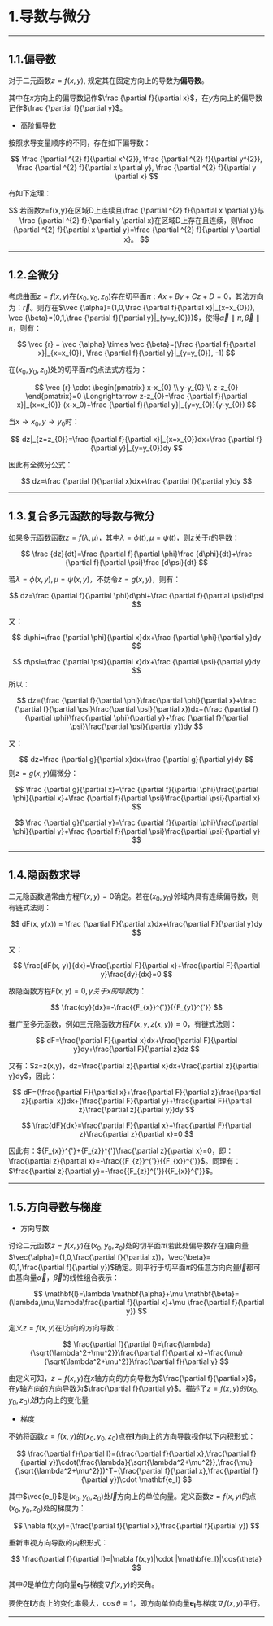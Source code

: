 # **1.导数与微分**

---

## **1.1.偏导数**

对于二元函数$z=f(x,y)$, 规定其在固定方向上的导数为**偏导数**。

其中在$x$方向上的偏导数记作$\frac {\partial f}{\partial x}$，在$y$方向上的偏导数记作$\frac {\partial f}{\partial y}$。

-  高阶偏导数

按照求导变量顺序的不同，存在如下偏导数：

$$
\frac {\partial ^{2} f}{\partial x^{2}}, \frac {\partial ^{2} f}{\partial y^{2}}, \frac {\partial ^{2} f}{\partial x \partial y}, \frac {\partial ^{2} f}{\partial y \partial x}
$$

有如下定理：

$$
若函数z=f(x,y)在区域D上连续且\frac {\partial ^{2} f}{\partial x \partial y}与\frac {\partial ^{2} f}{\partial y \partial x}在区域D上存在且连续，则\frac {\partial ^{2} f}{\partial x \partial y}=\frac {\partial ^{2} f}{\partial y \partial x}。
$$

---

## **1.2.全微分**

考虑曲面$z=f(x,y)$在$(x_{0}, y_{0}, z_{0})$存在切平面$\pi :Ax+By+Cz+D=0$，其法方向为：$\vec {r}$。则存在$\vec {\alpha}=(1,0,\frac {\partial f}{\partial x}|_{x=x_{0}}), \vec {\beta}=(0,1,\frac {\partial f}{\partial y}|_{y=y_{0}})$，使得$\vec {\alpha} \parallel \pi, \vec {\beta} \parallel \pi$，则有：

$$
\vec {r} = \vec {\alpha} \times \vec {\beta}=(\frac {\partial f}{\partial x}|_{x=x_{0}}, \frac {\partial f}{\partial y}|_{y=y_{0}}, -1)
$$

在$(x_{0}, y_{0}, z_{0})$处的切平面$\pi$的点法式方程为：

$$
\vec {r} \cdot
\begin{pmatrix}
x-x_{0} \\
y-y_{0} \\
z-z_{0}
\end{pmatrix}=0 \Longrightarrow z-z_{0}=\frac {\partial f}{\partial x}|_{x=x_{0}} (x-x_0)+\frac {\partial f}{\partial y}|_{y=y_{0}}(y-y_{0})
$$

当$x \to x_{0}, y \to y_{0}$时：

$$
dz|_{z=z_{0}}=\frac {\partial f}{\partial x}|_{x=x_{0}}dx+\frac {\partial f}{\partial y}|_{y=y_{0}}dy
$$

因此有全微分公式：

$$
dz=\frac {\partial f}{\partial x}dx+\frac {\partial f}{\partial y}dy
$$

---

## **1.3.复合多元函数的导数与微分**

如果多元函数函数$z=f(\lambda , \mu)$，其中$\lambda=\phi(t), \mu=\psi(t)$，则$z$关于$t$的导数：

$$
\frac {dz}{dt}=\frac {\partial f}{\partial \phi}\frac {d\phi}{dt}+\frac {\partial f}{\partial \psi}\frac {d\psi}{dt}
$$

若$\lambda=\phi(x, y), \mu=\psi(x, y)$，不妨令$z=g(x, y)$，则有：

$$
dz=\frac {\partial f}{\partial \phi}d\phi+\frac {\partial f}{\partial \psi}d\psi
$$

又：

$$
d\phi=\frac {\partial \phi}{\partial x}dx+\frac {\partial \phi}{\partial y}dy
$$

$$
d\psi=\frac {\partial \psi}{\partial x}dx+\frac {\partial \psi}{\partial y}dy
$$
所以：

$$
dz=(\frac {\partial f}{\partial \phi}\frac{\partial \phi}{\partial x}+\frac {\partial f}{\partial \psi}\frac{\partial \psi}{\partial x})dx+(\frac {\partial f}{\partial \phi}\frac{\partial \phi}{\partial y}+\frac {\partial f}{\partial \psi}\frac{\partial \psi}{\partial y})dy
$$

又：

$$
dz=\frac {\partial g}{\partial x}dx+\frac {\partial g}{\partial y}dy
$$
则$z=g(x, y)$偏微分：

$$
\frac {\partial g}{\partial x}=\frac {\partial f}{\partial \phi}\frac{\partial \phi}{\partial x}+\frac {\partial f}{\partial \psi}\frac{\partial \psi}{\partial x}
$$

$$
\frac {\partial g}{\partial y}=\frac {\partial f}{\partial \phi}\frac{\partial \phi}{\partial y}+\frac {\partial f}{\partial \psi}\frac{\partial \psi}{\partial y}
$$

---


## **1.4.隐函数求导**

二元隐函数通常由方程$F(x, y)=0$确定。若在$(x_{0}, y_{0})$邻域内具有连续偏导数，则有链式法则：

$$
dF(x, y(x)) = \frac {\partial F}{\partial x}dx+\frac{\partial F}{\partial y}dy
$$

又：

$$
\frac{dF(x, y)}{dx}=\frac{\partial F}{\partial x}+\frac{\partial F}{\partial y}\frac{dy}{dx}=0
$$

故隐函数方程$F(x, y)=0, y关于x的导数$为：

$$
\frac{dy}{dx}=-\frac{{F_{x}}^{'}}{{F_{y}}^{'}}
$$

推广至多元函数，例如三元隐函数方程$F(x, y, z(x, y))=0$，有链式法则：

$$
dF=\frac{\partial F}{\partial x}dx+\frac{\partial F}{\partial y}dy+\frac{\partial F}{\partial z}dz
$$

又有：$z=z(x,y)，dz=\frac{\partial z}{\partial x}dx+\frac{\partial z}{\partial y}dy$，因此：

$$
dF=(\frac{\partial F}{\partial x}+\frac{\partial F}{\partial z}\frac{\partial z}{\partial x})dx+(\frac{\partial F}{\partial y}+\frac{\partial F}{\partial z}\frac{\partial z}{\partial y})dy
$$

$$
           \frac{dF}{dx}=\frac{\partial F}{\partial x}+\frac{\partial F}{\partial z}\frac{\partial z}{\partial x}=0
$$

因此有：${F_{x}}^{'}+{F_{z}}^{'}\frac{\partial z}{\partial x}=0，即：\frac{\partial z}{\partial x}=-\frac{{F_{z}}^{'}}{{F_{x}}^{'}}$。同理有：$\frac{\partial z}{\partial y}=-\frac{{F_{z}}^{'}}{{F_{x}}^{'}}$。

---

## **1.5.方向导数与梯度**

- 方向导数

讨论二元函数$z=f(x,y)$在$(x_0,y_0,z_0)$处的切平面$\pi$(若此处偏导数存在)由向量$\vec{\alpha}=(1,0,\frac{\partial f}{\partial x})，\vec{\beta}=(0,1,\frac{\partial f}{\partial y})$确定。则平行于切平面$\pi$的任意方向向量$\vec{l}$都可由基向量$\vec{\alpha}，\vec{\beta}$的线性组合表示：

$$
\mathbf{l}=\lambda \mathbf{\alpha}+\mu \mathbf{\beta}=(\lambda,\mu,\lambda\frac{\partial f}{\partial x}+\mu \frac{\partial f}{\partial y})
$$

定义$z=f(x,y)$在$\mathbf{l}$方向的方向导数：

$$
\frac{\partial f}{\partial l}=\frac{\lambda}{\sqrt{\lambda^2+\mu^2}}\frac{\partial f}{\partial x}+\frac{\mu}{\sqrt{\lambda^2+\mu^2}}\frac{\partial f}{\partial y}
$$

由定义可知，$z=f(x,y)$在$x$轴方向的方向导数为$\frac{\partial f}{\partial x}$，在$y$轴方向的方向导数为$\frac{\partial f}{\partial y}$。描述了$z=f(x,y)的(x_0,y_0,z_0)处\mathbf{l}$方向上的变化量


- 梯度

不妨将函数$z=f(x,y)$的$(x_0,y_0,z_0)$点在$\mathbf{l}$方向上的方向导数视作以下内积形式：

$$
\frac{\partial f}{\partial l}=(\frac{\partial f}{\partial x},\frac{\partial f}{\partial y})\cdot(\frac{\lambda}{\sqrt{\lambda^2+\mu^2}},\frac{\mu}{\sqrt{\lambda^2+\mu^2}})^T=(\frac{\partial f}{\partial x},\frac{\partial f}{\partial y})\cdot \mathbf{e_l}
$$

其中$\vec{e_l}$是$(x_0,y_0,z_0)$处$\vec{l}$方向上的单位向量。定义函数$z=f(x,y)$的点$(x_0,y_0,z_0)$处的梯度为：

$$
\nabla f(x,y)=(\frac{\partial f}{\partial x},\frac{\partial f}{\partial y})
$$

重新审视方向导数的内积形式：

$$
\frac{\partial f}{\partial l}=|\nabla f(x,y)|\cdot |\mathbf{e_l}|\cos{\theta}
$$

其中$\theta$是单位方向向量$\mathbf{e_l}$与梯度$\nabla f(x,y)$的夹角。

要使在$\mathbf{l}$方向上的变化率最大，$\cos{\theta}=1$，即方向单位向量$\mathbf{e_l}$与梯度$\nabla f(x,y)$平行。

---

